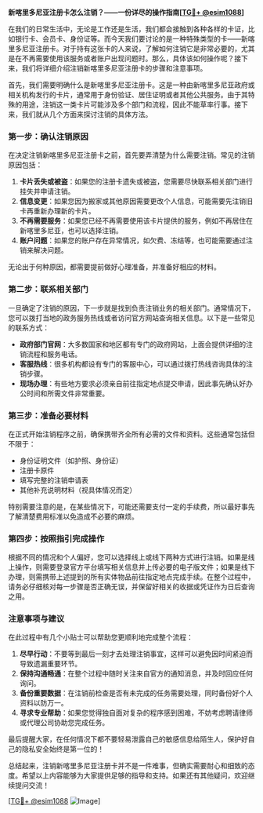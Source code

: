 **新喀里多尼亚注册卡怎么注销？——一份详尽的操作指南[[TG💪+ @esim1088](https://t.me/s/esim1088)]**

在我们的日常生活中，无论是工作还是生活，我们都会接触到各种各样的卡证，比如银行卡、会员卡、身份证等。而今天我们要讨论的是一种特殊类型的卡——新喀里多尼亚注册卡。对于持有这张卡的人来说，了解如何注销它是非常必要的，尤其是在不再需要使用该服务或者账户出现问题时。那么，具体该如何操作呢？接下来，我们将详细介绍注销新喀里多尼亚注册卡的步骤和注意事项。

首先，我们需要明确什么是新喀里多尼亚注册卡。这是一种由新喀里多尼亚政府或相关机构发行的卡片，通常用于身份验证、居住证明或者其他公共服务。由于其特殊的用途，注销这一类卡片可能涉及多个部门和流程，因此不能草率行事。接下来，我们就从几个方面来探讨注销的具体方法。

### 第一步：确认注销原因

在决定注销新喀里多尼亚注册卡之前，首先要弄清楚为什么需要注销。常见的注销原因包括：

1. **卡片丢失或被盗**：如果您的注册卡遗失或被盗，您需要尽快联系相关部门进行挂失并申请注销。
2. **信息变更**：如果您因为搬家或其他原因需要更改个人信息，可能需要先注销旧卡再重新办理新的卡片。
3. **不再需要服务**：如果您已经不再需要使用该卡片提供的服务，例如不再居住在新喀里多尼亚，也可以选择注销。
4. **账户问题**：如果您的账户存在异常情况，如欠费、冻结等，也可能需要通过注销来解决问题。

无论出于何种原因，都需要提前做好心理准备，并准备好相应的材料。

### 第二步：联系相关部门

一旦确定了注销的原因，下一步就是找到负责注销业务的相关部门。通常情况下，您可以拨打当地的政务服务热线或者访问官方网站查询相关信息。以下是一些常见的联系方式：

- **政府部门官网**：大多数国家和地区都有专门的政府网站，上面会提供详细的注销流程和服务电话。
- **客服热线**：很多机构都设有专门的客服中心，可以通过拨打热线咨询具体的注销步骤。
- **现场办理**：有些地方要求必须亲自前往指定地点提交申请，因此事先确认好办公时间和所需文件非常重要。

### 第三步：准备必要材料

在正式开始注销程序之前，确保携带齐全所有必需的文件和资料。这些通常包括但不限于：

- 身份证明文件（如护照、身份证）
- 注册卡原件
- 填写完整的注销申请表
- 其他补充说明材料（视具体情况而定）

特别需要注意的是，在某些情况下，可能还需要支付一定的手续费，所以最好事先了解清楚费用标准以免造成不必要的麻烦。

### 第四步：按照指引完成操作

根据不同的情况和个人偏好，您可以选择线上或线下两种方式进行注销。如果是线上操作，则需要登录官方平台填写相关信息并上传必要的电子版文件；如果是线下办理，则需携带上述提到的所有实体物品前往指定地点完成手续。在整个过程中，请务必仔细核对每一步骤是否正确无误，并保留好相关的收据或凭证作为日后查询之用。

### 注意事项与建议

在此过程中有几个小贴士可以帮助您更顺利地完成整个流程：

1. **尽早行动**：不要等到最后一刻才去处理注销事宜，这样可以避免因时间紧迫而导致遗漏重要环节。
2. **保持沟通畅通**：在整个过程中随时关注来自官方的通知消息，并及时回应任何询问。
3. **备份重要数据**：在注销前检查是否有未完成的任务需要处理，同时备份好个人资料以防万一。
4. **寻求专业帮助**：如果您觉得独自面对复杂的程序感到困难，不妨考虑聘请律师或代理公司协助您完成任务。

最后提醒大家，在任何情况下都不要轻易泄露自己的敏感信息给陌生人，保护好自己的隐私安全始终是第一位的！

总结起来，注销新喀里多尼亚注册卡并不是一件难事，但确实需要耐心和细致的态度。希望以上内容能够为大家提供足够的指导和支持。如果还有其他疑问，欢迎继续提问交流！

[[TG💪+ @esim1088](https://t.me/s/esim1088) ![Image](https://i.postimg.cc/4NQfJmqS/Snipaste-2025-05-13-00-14-12.png)]